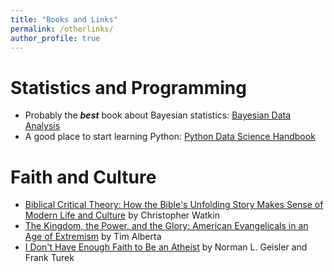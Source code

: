 ```yaml
---
title: "Books and Links"
permalink: /otherlinks/
author_profile: true
---
```


Statistics and Programming
======
  * Probably the ***best*** book about Bayesian statistics: [Bayesian Data Analysis](http://www.stat.columbia.edu/~gelman/book/)
  * A good place to start learning Python: [Python Data Science Handbook](https://jakevdp.github.io/PythonDataScienceHandbook/)

Faith and Culture
======
  * [Biblical Critical Theory: How the Bible's Unfolding Story Makes Sense of Modern Life and Culture](https://zondervanacademic.com/products/biblical-critical-theory) by Christopher Watkin
  * [The Kingdom, the Power, and the Glory: American Evangelicals in an Age of Extremism](https://www.harpercollins.com/products/the-kingdom-the-power-and-the-glory-tim-alberta) by Tim Alberta
  * [I Don't Have Enough Faith to Be an Atheist](https://www.crossway.org/books/i-dont-have-enough-faith-to-be-an-atheist-tpb-2/) by Norman L. Geisler and Frank Turek
